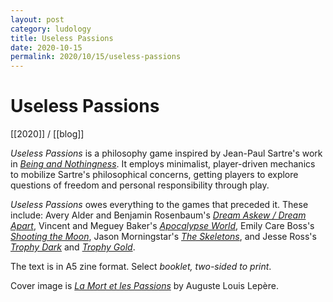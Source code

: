 ```yaml
---
layout: post
category: ludology
title: Useless Passions
date: 2020-10-15
permalink: 2020/10/15/useless-passions
---
```


# Useless Passions

[[2020]] / [[blog]]

*Useless Passions* is a philosophy game inspired by Jean-Paul Sartre's work in [*Being and Nothingness*](https://www.routledge.com/Being-and-Nothingness-An-Essay-on-Phenomenological-Ontology/Sartre/p/book/9780415278485). It employs minimalist, player-driven mechanics to mobilize Sartre's philosophical concerns, getting players to explore questions of freedom and personal responsibility through play.

*Useless Passions* owes everything to the games that preceded it. These include: Avery Alder and Benjamin Rosenbaum's [*Dream Askew / Dream Apart*](https://store.buriedwithoutceremony.com/collections/frontpage/products/dream-askew-dream-apart), Vincent and Meguey Baker's [*Apocalypse World*](http://apocalypse-world.com/), Emily Care Boss's [*Shooting the Moon*](https://www.blackgreengames.com/shop/romancetrilogypdf), Jason Morningstar's [*The Skeletons*](https://www.drivethrurpg.com/product/177596/The-Skeletons), and Jesse Ross's [*Trophy Dark*](https://www.drivethrurpg.com/product/268198/) and [*Trophy Gold*](https://www.drivethrurpg.com/product/293716/).

The text is in A5 zine format. Select *booklet, two-sided to print*.

Cover image is [*La Mort et les Passions*](https://artvee.com/dl/la-mort-et-les-passions-fondant-sur-la-terre-2) by Auguste Louis Lepère.
